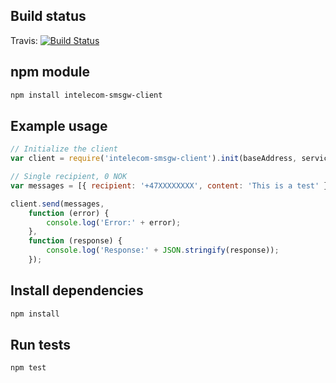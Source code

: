 ## Build status ##

Travis: [![Build Status](https://travis-ci.org/Intelecom/smsgw-client-nodejs.svg?branch=travis)](https://travis-ci.org/Intelecom/smsgw-client-nodejs)

## npm module ##

```bash
npm install intelecom-smsgw-client
```

## Example usage ##

```javascript
// Initialize the client
var client = require('intelecom-smsgw-client').init(baseAddress, serviceId, username, password);

// Single recipient, 0 NOK
var messages = [{ recipient: '+47XXXXXXXX', content: 'This is a test' }];

client.send(messages,
	function (error) {
		console.log('Error:' + error);
	},
	function (response) {
		console.log('Response:' + JSON.stringify(response));
	});
```

## Install dependencies ##

```bash
npm install
```

## Run tests ##

```bash
npm test
```